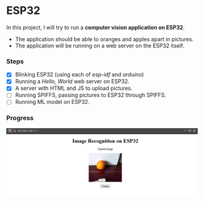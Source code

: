 # ESP32
In this project, I will try to run a **computer vision application on ESP32**. 
 - The application should be able to oranges and apples apart in pictures. <br> 
 - The application will be running on a web server on the ESP32 itself.


### Steps

- [x] Blinking ESP32 (using each of *esp-idf* and *arduino*)
- [x] Running a *Hello, World* web server on ESP32.
- [x] A server with HTML and JS to upload pictures. 
- [ ] Running SPIFFS, passing pictures to ESP32 through SPIFFS. 
- [ ] Running ML model on ESP32.

### Progress
![alt text](./others/progress.png)
